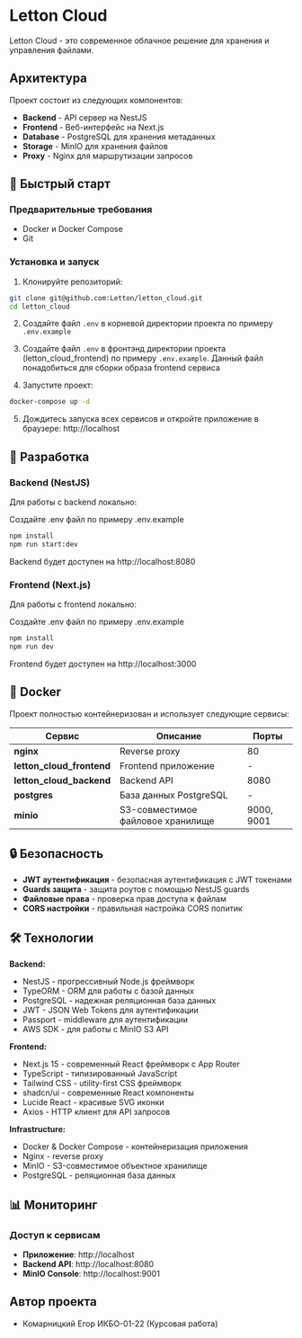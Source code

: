 # Letton Cloud

Letton Cloud - это современное облачное решение для хранения и управления файлами.

## Архитектура

Проект состоит из следующих компонентов:

- **Backend** - API сервер на NestJS
- **Frontend** - Веб-интерфейс на Next.js
- **Database** - PostgreSQL для хранения метаданных
- **Storage** - MinIO для хранения файлов
- **Proxy** - Nginx для маршрутизации запросов

## 🚀 Быстрый старт

### Предварительные требования

- Docker и Docker Compose
- Git

### Установка и запуск

1. Клонируйте репозиторий:

```bash
git clone git@github.com:Letton/letton_cloud.git
cd letton_cloud
```

2. Создайте файл `.env` в корневой директории проекта по примеру `.env.example`

3. Создайте файл `.env` в фронтэнд директории проекта (letton_cloud_frontend) по примеру `.env.example`. Данный файл понадобиться для сборки образа frontend сервиса

4. Запустите проект:

```bash
docker-compose up -d
```

5. Дождитесь запуска всех сервисов и откройте приложение в браузере: http://localhost

## 🔧 Разработка

### Backend (NestJS)

Для работы с backend локально:

Создайте .env файл по примеру .env.example

```bash
npm install
npm run start:dev
```

Backend будет доступен на http://localhost:8080

### Frontend (Next.js)

Для работы с frontend локально:

Создайте .env файл по примеру .env.example

```bash
npm install
npm run dev
```

Frontend будет доступен на http://localhost:3000

## 🐳 Docker

Проект полностью контейнеризован и использует следующие сервисы:

| Сервис                    | Описание                          | Порты      |
| ------------------------- | --------------------------------- | ---------- |
| **nginx**                 | Reverse proxy                     | 80         |
| **letton_cloud_frontend** | Frontend приложение               | -          |
| **letton_cloud_backend**  | Backend API                       | 8080       |
| **postgres**              | База данных PostgreSQL            | -          |
| **minio**                 | S3-совместимое файловое хранилище | 9000, 9001 |

## 🔒 Безопасность

- **JWT аутентификация** - безопасная аутентификация с JWT токенами
- **Guards защита** - защита роутов с помощью NestJS guards
- **Файловые права** - проверка прав доступа к файлам
- **CORS настройки** - правильная настройка CORS политик

## 🛠️ Технологии

**Backend:**

- NestJS - прогрессивный Node.js фреймворк
- TypeORM - ORM для работы с базой данных
- PostgreSQL - надежная реляционная база данных
- JWT - JSON Web Tokens для аутентификации
- Passport - middleware для аутентификации
- AWS SDK - для работы с MinIO S3 API

**Frontend:**

- Next.js 15 - современный React фреймворк с App Router
- TypeScript - типизированный JavaScript
- Tailwind CSS - utility-first CSS фреймворк
- shadcn/ui - современные React компоненты
- Lucide React - красивые SVG иконки
- Axios - HTTP клиент для API запросов

**Infrastructure:**

- Docker & Docker Compose - контейнеризация приложения
- Nginx - reverse proxy
- MinIO - S3-совместимое объектное хранилище
- PostgreSQL - реляционная база данных

## 📊 Мониторинг

### Доступ к сервисам

- **Приложение**: http://localhost
- **Backend API**: http://localhost:8080
- **MinIO Console**: http://localhost:9001

## Автор проекта

- Комарницкий Егор ИКБО-01-22 (Курсовая работа)
